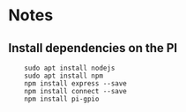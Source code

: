 # Notes


## Install dependencies on the PI

```
	sudo apt install nodejs
	sudo apt install npm
	npm install express --save
	npm install connect --save
	npm install pi-gpio
```